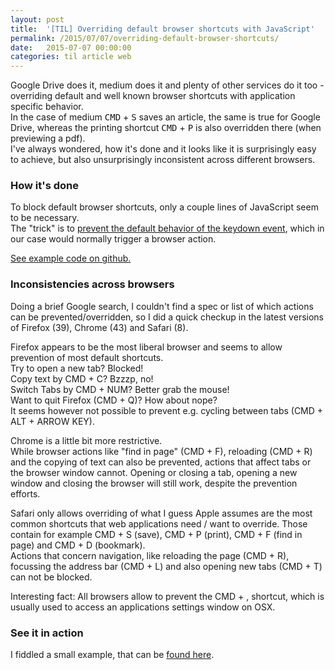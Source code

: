 ```yaml
---
layout: post
title:  '[TIL] Overriding default browser shortcuts with JavaScript'
permalink: /2015/07/07/overriding-default-browser-shortcuts/
date:   2015-07-07 00:00:00
categories: til article web
---
```


Google Drive does it, medium does it and plenty of other services do it too - overriding default and well known browser shortcuts with application specific behavior.  
In the case of medium <kbd>CMD</kbd> + <kbd>S</kbd> saves an article, the same is true for Google Drive, whereas the printing shortcut <kbd>CMD</kbd> + <kbd>P</kbd> is also overridden there (when previewing a pdf).  
I've always wondered, how it's done and it looks like it is surprisingly easy to achieve, but also unsurprisingly inconsistent across different browsers.
### How it's done
To block default browser shortcuts, only a couple lines of JavaScript seem to be necessary.  
The "trick" is to [prevent the default behavior of the keydown event](https://developer.mozilla.org/en-US/docs/Web/API/Event/preventDefault "https://developer.mozilla.org/en-US/docs/Web/API/Event/preventDefault"), which in our case would normally trigger a browser action.

[See example code on github.](https://gist.github.com/robin-drexler/f8edc1ffb0ed8c4f42c8)

### Inconsistencies across browsers
Doing a brief Google search, I couldn't find a spec or list of which actions can be prevented/overridden, so I did a quick checkup in the latest versions of Firefox (39), Chrome (43) and Safari (8).  

Firefox appears to be the most liberal browser and seems to allow prevention of most default shortcuts.  
Try to open a new tab? Blocked!  
Copy text by CMD + C? Bzzzp, no!  
Switch Tabs by CMD + NUM? Better grab the mouse!  
Want to quit Firefox (CMD + Q)? How about nope?  
It seems however not possible to prevent e.g. cycling between tabs (CMD + ALT + ARROW KEY).  

Chrome is a little bit more restrictive.   
While browser actions like "find in page" (CMD + F), reloading (CMD + R) and the copying of text can also be prevented, actions that affect tabs or the browser window cannot. Opening or closing a tab, opening a new window and closing the browser will still work, despite the prevention efforts.  

Safari only allows overriding of what I guess Apple assumes are the most common shortcuts that web applications need / want to override. Those contain for example CMD + S (save), CMD + P (print), CMD + F (find in page) and CMD + D (bookmark).  
Actions that concern navigation, like reloading the page (CMD + R), focussing the address bar (CMD + L) and also opening new tabs (CMD + T) can not be blocked.  

Interesting fact: All browsers allow to prevent the CMD + , shortcut, which is usually used to access an applications settings window on OSX.
### See it in action
I fiddled a small example, that can be [found here](http://sc.robin-drexler.com/blog/prevent_shortcuts.html "http://sc.robin-drexler.com/blog/prevent_shortcuts.html").
